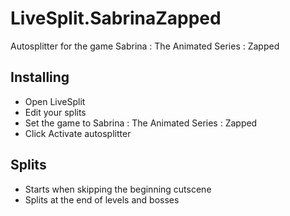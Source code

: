 # LiveSplit.SabrinaZapped
Autosplitter for the game Sabrina : The Animated Series : Zapped

## Installing
  * Open LiveSplit
  * Edit your splits
  * Set the game to Sabrina : The Animated Series : Zapped
  * Click Activate autosplitter
  
## Splits
  * Starts when skipping the beginning cutscene
  * Splits at the end of levels and bosses